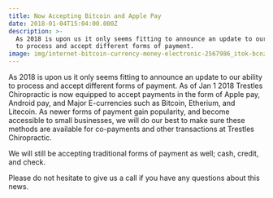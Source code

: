 ```yaml
---
title: Now Accepting Bitcoin and Apple Pay
date: 2018-01-04T15:04:00.000Z
description: >-
  As 2018 is upon us it only seems fitting to announce an update to our ability
  to process and accept different forms of payment.
image: img/internet-bitcoin-currency-money-electronic-2567986_itok-bcnzuku1.jpg
---
```

As 2018 is upon us it only seems fitting to announce an update to our ability to process and accept different forms of payment. As of Jan 1 2018 Trestles Chiropractic is now equipped to accept payments in the form of Apple pay, Android pay, and Major E-currencies such as Bitcoin, Etherium, and Litecoin. As newer forms of payment gain popularity, and become accessible to small businesses, we will do our best to make sure these methods are available for co-payments and other transactions at Trestles Chiropractic.

We will still be accepting traditional forms of payment as well; cash, credit, and check.

Please do not hesitate to give us a call if you have any questions about this news.